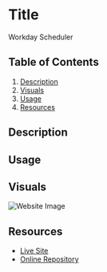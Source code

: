 # Title
Workday Scheduler

## Table of Contents
1. [Description](#description)
2. [Visuals](#visuals)
3. [Usage](#usage)
4. [Resources](#resources)

## Description


## Usage


## Visuals
![Website Image]()

## Resources
- [Live Site](https://jthefox.github.io/workday-scheduler/)
- [Online Repository](https://github.com/JtheFox/workday-scheduler/)

